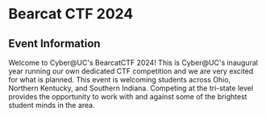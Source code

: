 # Bearcat CTF 2024

## Event Information
Welcome to Cyber@UC's BearcatCTF 2024! This is Cyber@UC's inaugural year running our own dedicated CTF competition and we are very excited for what is planned. This event is welcoming students across Ohio, Northern Kentucky, and Southern Indiana. Competing at the tri-state level provides the opportunity to work with and against some of the brightest student minds in the area.
